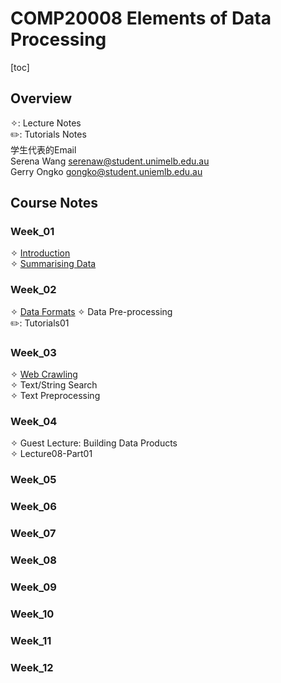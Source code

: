 # COMP20008 Elements of Data Processing

\[toc\]

## Overview

✧: Lecture Notes  
 ✏️: Tutorials Notes  
 学生代表的Email  
 Serena Wang [serenaw@student.unimelb.edu.au](mailto:serenaw@student.unimelb.edu.au)  
 Gerry Ongko [gongko@student.uniemlb.edu.au](mailto:gongko@student.uniemlb.edu.au)

## Course Notes

### Week\_01

✧ [Introduction](mynotes/l01intro.md)  
 ✧ [Summarising Data](mynotes/l02.md)

### Week\_02

✧ [Data Formats](mynotes/data_format.md) ✧ Data Pre-processing  
 ✏️: Tutorials01

### Week\_03

✧ [Web Crawling](mynotes/web_crawling.md)  
 ✧ Text/String Search  
 ✧ Text Preprocessing

### Week\_04

✧ Guest Lecture: Building Data Products  
 ✧ Lecture08-Part01

### Week\_05

### Week\_06

### Week\_07

### Week\_08

### Week\_09

### Week\_10

### Week\_11

### Week\_12

